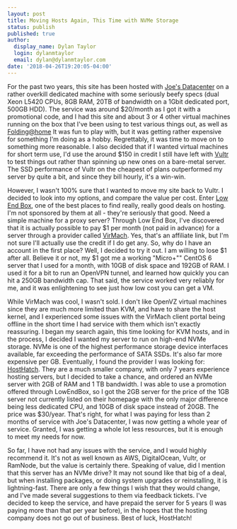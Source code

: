 ```yaml
---
layout: post
title: Moving Hosts Again, This Time with NVMe Storage
status: publish
published: true
author:
  display_name: Dylan Taylor
  login: dylanmtaylor
  email: dylan@dylanmtaylor.com
date: '2018-04-26T19:20:05-04:00'
---
```


For the past two years, this site has been hosted with [Joe's Datacenter](https://joesdatacenter.com/) on a rather overkill dedicated machine with some seriously beefy specs (dual Xeon L5420 CPUs, 8GB RAM, 20TB of bandwidth on a 1Gbit dedicated port, 500GB HDD). The service was around $20/month as I got it with a promotional code, and I had this site and about 3 or 4 other virtual machines running on the box that I've been using to test various things out, as well as [Folding@home](http://folding.stanford.edu/) It was fun to play with, but it was getting rather expensive for something I'm doing as a hobby. Regrettably, it was time to move on to something more reasonable. I also decided that if I wanted virtual machines for short term use, I'd use the around $150 in credit I still have left with [Vultr](https://www.vultr.com/?ref=6805270) to test things out rather than spinning up new ones on a bare-metal server. The SSD performance of Vultr on the cheapest of plans outperformed my server by quite a bit, and since they bill hourly, it's a win-win.

However, I wasn't 100% sure that I wanted to move my site back to Vultr. I decided to look into my options, and compare the value per cost. Enter [Low End Box](https://lowendbox.com/), one of the best places to find really, really good deals on hosting. I'm not sponsored by them at all - they're seriously that good. Need a simple machine for a proxy server? Through Low End Box, I've discovered that it is actually possible to pay $1 per month (not paid in advance) for a server through a provider called [VirMach](https://billing.virmach.com/aff.php?aff=4261). Yes, that's an affiliate link, but I'm not sure I'll actually use the credit if I do get any. So, why do I have an account in the first place? Well, I decided to try it out. I am willing to lose $1 after all. Believe it or not, my $1 got me a working "Micro+"" CentOS 6 server that I used for a month, with 10GB of disk space and 192GB of RAM. I used it for a bit to run an OpenVPN tunnel, and learned how quickly you can hit a 250GB bandwidth cap. That said, the service worked very reliably for me, and it was enlightening to see just how low cost you can get a VM.

While VirMach was cool, I wasn't sold. I don't like OpenVZ virtual machines since they are much more limited than KVM, and have to share the host kernel, and I experienced some issues with the VirMach client portal being offline in the short time I had service with them which isn't exactly reassuring. I began my search again, this time looking for KVM hosts, and in the process, I decided I wanted my server to run on high-end NVMe storage. NVMe is one of the highest performance storage device interfaces available, far exceeding the performance of SATA SSDs. It's also far more expensive per GB. Eventually, I found the provider I was looking for: [HostHatch](https://hosthatch.com/a?id=985). They are a much smaller company, with only 7 years experience hosting servers, but I decided to take a chance, and ordered an NVMe server with 2GB of RAM and 1 TB bandwidth. I was able to use a promotion offered through LowEndBox, so I got the 2GB server for the price of the 1GB server not currently listed on their homepage with the only major difference being less dedicated CPU, and 10GB of disk space instead of 20GB. The price was $30/year. That's right, for what I was paying for less than 2 months of service with Joe's Datacenter, I was now getting a whole year of service. Granted, I was getting a whole lot less resources, but it is enough to meet my needs for now.

So far, I have not had any issues with the service, and I would highly recommend it. It's not as well known as AWS, DigitalOcean, Vultr, or RamNode, but the value is certainly there. Speaking of value, did I mention that this server has an NVMe drive? It may not sound like that big of a deal, but when installing packages, or doing system upgrades or reinstalling, it is lightning-fast. There are only a few things I wish that they would change, and I've made several suggestions to them via feedback tickets. I've decided to keep the service, and have prepaid the server for 5 years (I was paying more than that per year before), in the hopes that the hosting company does not go out of business. Best of luck, HostHatch!

